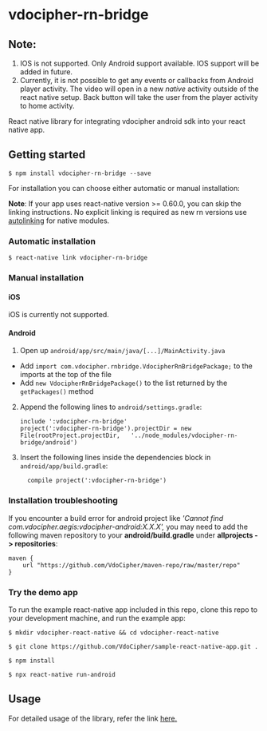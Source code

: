 
# vdocipher-rn-bridge


## Note:

1. IOS is not supported. Only Android support available. IOS support will be
   added in future.
2. Currently, it is not possible to get any events or callbacks from Android
   player activity. The video will open in a new _native_ activity outside of
   the react native setup. Back button will take the user from the player
   activity to home activity.

React native library for integrating vdocipher android sdk into your react native app.

## Getting started

`$ npm install vdocipher-rn-bridge --save`

For installation you can choose either automatic or manual installation:

**Note**: If your app uses react-native version >= 0.60.0, you can skip the linking
instructions. No explicit linking is required as new rn versions use
[autolinking](https://facebook.github.io/react-native/blog/2019/07/03/version-60) for native modules.

### Automatic installation

`$ react-native link vdocipher-rn-bridge`

### Manual installation


#### iOS

iOS is currently not supported.

#### Android

1. Open up `android/app/src/main/java/[...]/MainActivity.java`
  - Add `import com.vdocipher.rnbridge.VdocipherRnBridgePackage;` to the imports at the top of the file
  - Add `new VdocipherRnBridgePackage()` to the list returned by the `getPackages()` method
2. Append the following lines to `android/settings.gradle`:
  	```
  	include ':vdocipher-rn-bridge'
  	project(':vdocipher-rn-bridge').projectDir = new File(rootProject.projectDir, 	'../node_modules/vdocipher-rn-bridge/android')
  	```
3. Insert the following lines inside the dependencies block in `android/app/build.gradle`:
  	```
      compile project(':vdocipher-rn-bridge')
  	```

### Installation troubleshooting
If you encounter a build error for android project like _'Cannot find com.vdocipher.aegis:vdocipher-android:X.X.X',_
you may need to add the following maven repository to your **android/build.gradle** under **allprojects -> repositories**:

```
maven {
    url "https://github.com/VdoCipher/maven-repo/raw/master/repo"
}
```


### Try the demo app

To run the example react-native app included in this repo, clone this repo to your
development machine, and run the example app:

`$ mkdir vdocipher-react-native && cd vdocipher-react-native`

`$ git clone https://github.com/VdoCipher/sample-react-native-app.git .`

`$ npm install`

`$ npx react-native run-android`

## Usage

For detailed usage of the library, refer the link [here.](https://www.vdocipher.com/docs/mobile/react-native/getting-started)